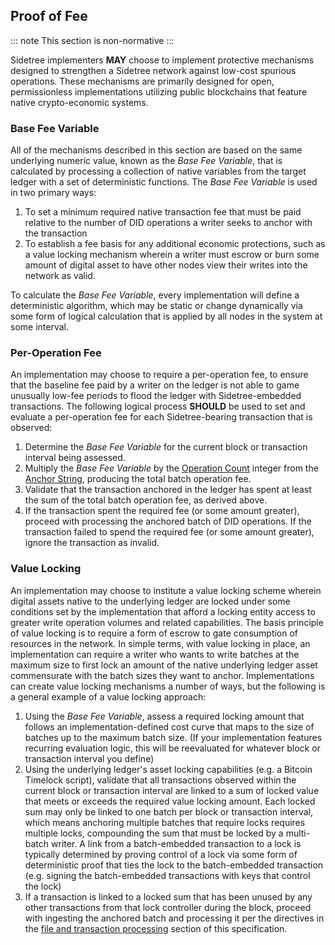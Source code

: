 ## Proof of Fee

::: note
This section is non-normative
:::

Sidetree implementers ****MAY**** choose to implement protective mechanisms designed to strengthen a Sidetree network against low-cost spurious operations. These mechanisms are primarily designed for open, permissionless implementations utilizing public blockchains that feature native crypto-economic systems.

### Base Fee Variable

All of the mechanisms described in this section are based on the same underlying numeric value, known as the _Base Fee Variable_, that is calculated by processing a collection of native variables from the target ledger with a set of deterministic functions. The _Base Fee Variable_ is used in two primary ways:

1. To set a minimum required native transaction fee that must be paid relative to the number of DID operations a writer seeks to anchor with the transaction
2. To establish a fee basis for any additional economic protections, such as a value locking mechanism wherein a writer must escrow or burn some amount of digital asset to have other nodes view their writes into the network as valid.

To calculate the _Base Fee Variable_, every implementation will define a deterministic algorithm, which may be static or change dynamically via some form of logical calculation that is applied by all nodes in the system at some interval.

### Per-Operation Fee

An implementation may choose to require a per-operation fee, to ensure that the baseline fee paid by a writer on the ledger is not able to game unusually low-fee periods to flood the ledger with Sidetree-embedded transactions. The following logical process ****SHOULD**** be used to set and evaluate a per-operation fee for each Sidetree-bearing transaction that is observed:

1. Determine the _Base Fee Variable_ for the current block or transaction interval being assessed.
2. Multiply the _Base Fee Variable_ by the [Operation Count](#anchor-string) integer from the [Anchor String](#anchor-string), producing the total batch operation fee.
3. Validate that the transaction anchored in the ledger has spent at least the sum of the total batch operation fee, as derived above.
4. If the transaction spent the required fee (or some amount greater), proceed with processing the anchored batch of DID operations. If the transaction failed to spend the required fee (or some amount greater), ignore the transaction as invalid.

### Value Locking

An implementation may choose to institute a value locking scheme wherein digital assets native to the underlying ledger are locked under some conditions set by the implementation that afford a locking entity access to greater write operation volumes and related capabilities. The basis principle of value locking is to require a form of escrow to gate consumption of resources in the network. In simple terms, with value locking in place, an implementation can require a writer who wants to write batches at the maximum size to first lock an amount of the native underlying ledger asset commensurate with the batch sizes they want to anchor. Implementations can create value locking mechanisms a number of ways, but the following is a general example of a value locking approach:

1. Using the _Base Fee Variable_, assess a required locking amount that follows an implementation-defined cost curve that maps to the size of batches up to the maximum batch size. (If your implementation features recurring evaluation logic, this will be reevaluated for whatever block or transaction interval you define)
2. Using the underlying ledger's asset locking capabilities (e.g. a Bitcoin Timelock script), validate that all transactions observed within the current block or transaction interval are linked to a sum of locked value that meets or exceeds the required value locking amount. Each locked sum may only be linked to one batch per block or transaction interval, which means anchoring multiple batches that require locks requires multiple locks, compounding the sum that must be locked by a multi-batch writer. A link from a batch-embedded transaction to a lock is typically determined by proving control of a lock via some form of deterministic proof that ties the lock to the batch-embedded transaction (e.g. signing the batch-embedded transactions with keys that control the lock)
3. If a transaction is linked to a locked sum that has been unused by any other transactions from that lock controller during the block, proceed with ingesting the anchored batch and processing it per the directives in the [file and transaction processing](#transaction-operation-processing) section of this specification.